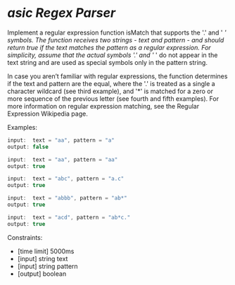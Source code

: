 # *asic Regex Parser*

Implement a regular expression function isMatch that supports the '.' and ' *'
 symbols. The function receives two strings - text and pattern - and
should return true if the text matches the pattern as a regular
expression. For simplicity, assume that the actual symbols '.' and '* ' do not appear in the text string and are used as special symbols only in the pattern string.

In case you aren’t familiar with regular expressions, the
function determines if the text and pattern are the equal, where the '.'
 is treated as a single a character wildcard (see third example), and
'*' is matched for a zero or more sequence of the previous letter (see
fourth and fifth examples). For more information on regular expression
matching, see the Regular Expression Wikipedia page.

Examples:

```js
input:  text = "aa", pattern = "a"
output: false

input:  text = "aa", pattern = "aa"
output: true

input:  text = "abc", pattern = "a.c"
output: true

input:  text = "abbb", pattern = "ab*"
output: true

input:  text = "acd", pattern = "ab*c."
output: true
```

Constraints:

* [time limit] 5000ms
* [input] string text
* [input] string pattern
* [output] boolean
